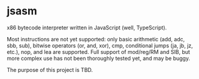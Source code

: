 jsasm
=====

x86 bytecode interpreter written in JavaScript (well, TypeScript).

Most instructions are not yet supported: only basic arithmetic (add, adc, sbb,
sub), bitwise operators (or, and, xor), cmp, conditional jumps (ja, jb, jz,
etc.), nop, and lea are supported. Full support of mod/reg/RM and SIB, but more
complex use has not been thoroughly tested yet, and may be buggy.

The purpose of this project is TBD.

